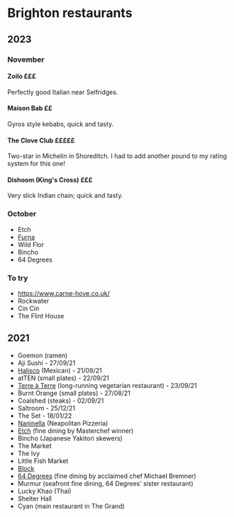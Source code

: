 # Brighton restaurants

## 2023

### November

#### Zoilo £££

Perfectly good Italian near Selfridges.

#### Maison Bab ££

Gyros style kebabs, quick and tasty.

#### The Clove Club £££££

Two-star in Michelin in Shoreditch. I had to add another pound to my rating system for this one!

#### Dishoom (King's Cross) £££

Very slick Indian chain; quick and tasty.

### October

- Etch
- [Furna](https://furnarestaurant.co.uk/)
- Wild Flor
- Bincho
- 64 Degrees

### To try

- https://www.carne-hove.co.uk/
- Rockwater
- Cin Cin
- The Flint House

## 2021

- Goemon (ramen)
- Aji Sushi - 27/09/21
- [Halisco](https://www.facebook.com/HaliscoRestaurant/) (Mexican) - 21/09/21
- atTEN (small plates) - 22/09/21
- [Terre à Terre](https://terreaterre.co.uk/) (long-running vegetarian restaurant) - 23/09/21
- Burnt Orange (small plates) - 27/08/21
- Coalshed (steaks) - 02/09/21
- Saltroom - 25/12/21
- The Set - 18/01/22
- [Naninella](https://www.nanninellapizzeria.co.uk/) (Neapolitan Pizzeria)
- [Etch](https://www.etchfood.co.uk/) (fine dining by Masterchef winner)
- Bincho (Japanese Yakitori skewers)
- The Market
- The Ivy
- Little Fish Market
- [Block](https://blockbar.co.uk)
- [64 Degrees](https://64degrees.co.uk/) (fine dining by acclaimed chef Michael Bremner)
- Murmur (seafront fine dining, 64 Degrees' sister restaurant)
- Lucky Khao (Thai)
- Shelter Hall
- Cyan (main restaurant in The Grand)

